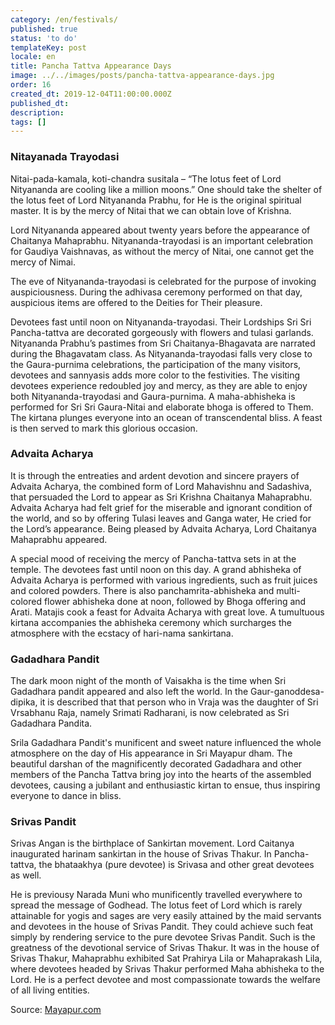 ```yaml
---
category: /en/festivals/
published: true
status: 'to do'
templateKey: post
locale: en
title: Pancha Tattva Appearance Days
image: ../../images/posts/pancha-tattva-appearance-days.jpg
order: 16
created_dt: 2019-12-04T11:00:00.000Z
published_dt:
description:
tags: []
---
```


### Nitayanada Trayodasi
Nitai-pada-kamala, koti-chandra susitala – “The lotus feet of Lord Nityananda are cooling like a million moons.”
One should take the shelter of the lotus feet of Lord Nityananda Prabhu, for He is the original spiritual master. It is by the mercy of Nitai that we can obtain love of Krishna.

Lord Nityananda appeared about twenty years before the appearance of Chaitanya Mahaprabhu. Nityananda-trayodasi is an important celebration for Gaudiya Vaishnavas, as without the mercy of Nitai, one cannot get the mercy of Nimai.

The eve of Nityananda-trayodasi is celebrated for the purpose of invoking auspiciousness. During the adhivasa ceremony performed on that day, auspicious items are offered to the Deities for Their pleasure.

Devotees fast until noon on Nityananda-trayodasi. Their Lordships Sri Sri Pancha-tattva are decorated gorgeously with flowers and tulasi garlands. Nityananda Prabhu’s pastimes from Sri Chaitanya-Bhagavata are narrated during the Bhagavatam class. As Nityananda-trayodasi falls very close to the Gaura-purnima celebrations, the participation of the many visitors, devotees and sannyasis adds more color to the festivities. The visiting devotees experience redoubled joy and mercy, as they are able to enjoy both Nityananda-trayodasi and Gaura-purnima. A maha-abhisheka is performed for Sri Sri Gaura-Nitai and elaborate bhoga is offered to Them. The kirtana plunges everyone into an ocean of transcendental bliss. A feast is then served to mark this glorious occasion.

### Advaita Acharya
It is through the entreaties and ardent devotion and sincere prayers of Advaita Acharya, the combined form of Lord Mahavishnu and Sadashiva, that persuaded the Lord to appear as Sri Krishna Chaitanya Mahaprabhu. Advaita Acharya had felt grief for the miserable and ignorant condition of the world, and so by offering Tulasi leaves and Ganga water, He cried for the Lord’s appearance. Being pleased by Advaita Acharya, Lord Chaitanya Mahaprabhu appeared.

A special mood of receiving the mercy of Pancha-tattva sets in at the temple. The devotees fast until noon on this day. A grand abhisheka of Advaita Acharya is performed with various ingredients, such as fruit juices and colored powders. There is also panchamrita-abhisheka and multi-colored flower abhisheka done at noon, followed by Bhoga offering and Arati. Matajis cook a feast for Advaita Acharya with great love. A tumultuous kirtana accompanies the abhisheka ceremony which surcharges the atmosphere with the ecstacy of hari-nama sankirtana.

### Gadadhara Pandit
The dark moon night of the month of Vaisakha is the time when Sri Gadadhara pandit appeared and also left the world. In the Gaur-ganoddesa-dipika, it is described that that person who in Vraja was the daughter of Sri Vrsabhanu Raja, namely Srimati Radharani, is now celebrated as Sri Gadadhara Pandita.

Srila Gadadhara Pandit's munificent and sweet nature influenced the whole atmosphere on the day of His appearance in Sri Mayapur dham. The beautiful darshan of the magnificently decorated Gadadhara and other members of the Pancha Tattva bring joy into the hearts of the assembled devotees, causing a jubilant and enthusiastic kirtan to ensue, thus inspiring everyone to dance in bliss.

### Srivas Pandit
Srivas Angan is the birthplace of Sankirtan movement. Lord Caitanya inaugurated harinam sankirtan in the house of Srivas Thakur. In Pancha-tattva, the bhataakhya (pure devotee) is Srivasa and other great devotees as well.

He is previousy Narada Muni who munificently travelled everywhere to spread the message of Godhead. The lotus feet of Lord which is rarely attainable for yogis and sages are very easily attained by the maid servants and devotees in the house of Srivas Pandit. They could achieve such feat simply by rendering service to the pure devotee Srivas Pandit. Such is the greatness of the devotional service of Srivas Thakur. It was in the house of Srivas Thakur, Mahaprabhu exhibited Sat Prahirya Lila or Mahaprakash Lila, where devotees headed by Srivas Thakur performed Maha abhisheka to the Lord. He is a perfect devotee and most compassionate towards the welfare of all living entities.

Source: [Mayapur.com](http://mayapur.com)
